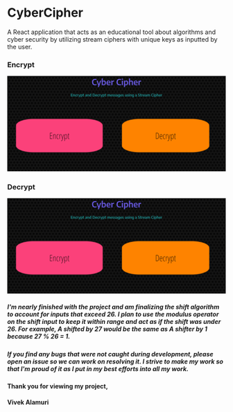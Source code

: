 # CyberCipher
A React application that acts as an educational tool about algorithms and cyber security by utilizing stream ciphers with unique keys as inputted by the user. 
### Encrypt

![Encryption Demo](https://github.com/valamuri2020/CyberCipher/blob/master/gifs/Encrypting.gif)



### Decrypt

![Decryption Demo](https://github.com/valamuri2020/CyberCipher/blob/master/gifs/Decrypting.gif)




##### I'm nearly finished with the project and am finalizing the shift algorithm to account for inputs that exceed 26. I plan to use the modulus operator on the shift input to keep it within range and act as if the shift was under 26. For example, A shifted by 27 would be the same as A shifter by 1 because 27 % 26 = 1.
##### If you find any bugs that were not caught during development, please open an issue so we can work on resolving it. I strive to make my work so that I'm proud of it as I put in my best efforts into all my work.

#### Thank you for viewing my project,
#### Vivek Alamuri
